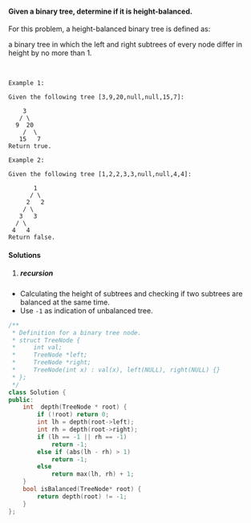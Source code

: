 #### Given a binary tree, determine if it is height-balanced.

For this problem, a height-balanced binary tree is defined as:

a binary tree in which the left and right subtrees of every node differ in height by no more than 1.

 

```
Example 1:

Given the following tree [3,9,20,null,null,15,7]:

    3
   / \
  9  20
    /  \
   15   7
Return true.

Example 2:

Given the following tree [1,2,2,3,3,null,null,4,4]:

       1
      / \
     2   2
    / \
   3   3
  / \
 4   4
Return false.
```

#### Solutions

1. ##### recursion

- Calculating the height of subtrees and checking if two subtrees are balanced at the same time.
- Use `-1` as indication of unbalanced tree.

```cpp
/**
 * Definition for a binary tree node.
 * struct TreeNode {
 *     int val;
 *     TreeNode *left;
 *     TreeNode *right;
 *     TreeNode(int x) : val(x), left(NULL), right(NULL) {}
 * };
 */
class Solution {
public:
    int  depth(TreeNode * root) {
        if (!root) return 0;
        int lh = depth(root->left);
        int rh = depth(root->right);
        if (lh == -1 || rh == -1)
            return -1;
        else if (abs(lh - rh) > 1)
            return -1;
        else
            return max(lh, rh) + 1;
    }
    bool isBalanced(TreeNode* root) {
        return depth(root) != -1;
    }
};
```
